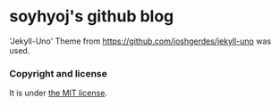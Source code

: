 # soyhyoj's github blog

'Jekyll-Uno' Theme from https://github.com/joshgerdes/jekyll-uno was used.

### Copyright and license

It is under [the MIT license](/LICENSE).
